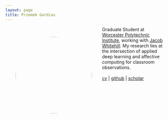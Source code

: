 ```yaml
---
layout: page
title: Przemek Gardias
---
```


<div class="parent" markdown=0>
	<img class="left" src="{{site.url}}/assets/profile.jpg" alt="Profile" style="height: 15rem; width: 15rem; border-radius: 50% 50% 50% 50%; float: left; margin: 2rem;">
	<p>
		Graduate Student at <a href="https://web.cs.wpi.edu/">Worcester Polytechnic Institute</a>, working with <a href="https://users.wpi.edu/~jrwhitehill/">Jacob Whitehill</a>. My research lies at the intersection of applied deep learning and affective computing for classroom observations.
		<br>
		<br>
		<a href="{{ site.baseurl }}/pdf/cv.pdf">cv</a> | <a href="https://github.com/pgardias">github</a> | <a href="https://scholar.google.com/citations?user=LpoiVbkAAAAJ">scholar</a>
	</p>
</div>
